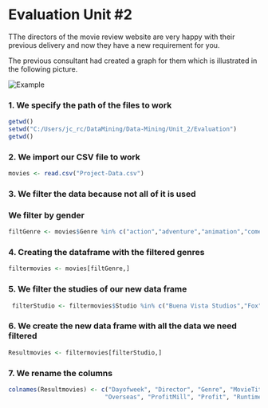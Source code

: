 # Evaluation Unit #2

TThe directors of the movie review website are very happy with their
previous delivery and now they have a new requirement for you.

The previous consultant had created a graph for them which is illustrated in the following
picture.

<img src="C:/Users/jc_rc/DataMining/Data-Mining/Unit_2/Evaluation/Example.png" alt="Example"/>

### 1. We specify the path of the files to work
``` r
getwd()
setwd("C:/Users/jc_rc/DataMining/Data-Mining/Unit_2/Evaluation")
getwd()

```

### 2. We import our CSV file to work
``` r
movies <- read.csv("Project-Data.csv")
```

### 3. We filter the data because not all of it is used
### We filter by gender
``` r
filtGenre <- movies$Genre %in% c("action","adventure","animation","comedy","drama")


```

### 4. Creating the dataframe with the filtered genres
``` r
filtermovies <- movies[filtGenre,]
```

### 5. We filter the studies of our new data frame
``` r
 filterStudio <- filtermovies$Studio %in% c("Buena Vista Studios","Fox","Paramount Pictures","Sony","Universal","WB")

```

### 6. We create the new data frame with all the data we need filtered
``` r
Resultmovies <- filtermovies[filterStudio,]
```

### 7. We rename the columns
 ``` r
colnames(Resultmovies) <- c("Dayofweek", "Director", "Genre", "MovieTitle", "RealseDate", "Studio","AdjustedGroosMill","BudgetMill", "GrossMill","IMDbRating", "MovieLensRating", "OverseasMill",
                            "Overseas", "ProfitMill", "Profit", "RuntimeMin", "UsMill", "GrossUS")

```